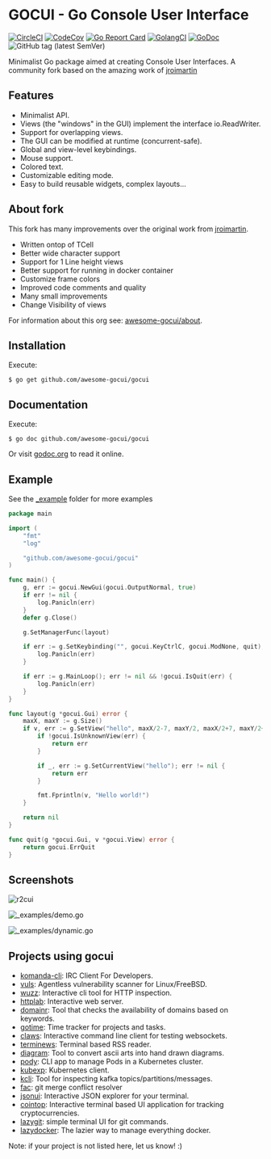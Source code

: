 # GOCUI - Go Console User Interface
[![CircleCI](https://circleci.com/gh/awesome-gocui/gocui/tree/master.svg?style=svg)](https://circleci.com/gh/awesome-gocui/gocui/tree/master)
[![CodeCov](https://codecov.io/gh/awesome-gocui/gocui/branch/master/graph/badge.svg)](https://codecov.io/gh/awesome-gocui/gocui)
[![Go Report Card](https://goreportcard.com/badge/github.com/awesome-gocui/gocui)](https://goreportcard.com/report/github.com/awesome-gocui/gocui)
[![GolangCI](https://golangci.com/badges/github.com/awesome-gocui/gocui.svg)](https://golangci.com/badges/github.com/awesome-gocui/gocui.svg)
[![GoDoc](https://godoc.org/github.com/awesome-gocui/gocui?status.svg)](https://godoc.org/github.com/awesome-gocui/gocui)
![GitHub tag (latest SemVer)](https://img.shields.io/github/tag/awesome-gocui/gocui.svg)

Minimalist Go package aimed at creating Console User Interfaces.
A community fork based on the amazing work of [jroimartin](https://github.com/jroimartin/gocui)

## Features

* Minimalist API.
* Views (the "windows" in the GUI) implement the interface io.ReadWriter.
* Support for overlapping views.
* The GUI can be modified at runtime (concurrent-safe).
* Global and view-level keybindings.
* Mouse support.
* Colored text.
* Customizable editing mode.
* Easy to build reusable widgets, complex layouts...

## About fork

This fork has many improvements over the original work from [jroimartin](https://github.com/jroimartin/gocui).

* Written ontop of TCell
* Better wide character support
* Support for 1 Line height views
* Better support for running in docker container
* Customize frame colors
* Improved code comments and quality
* Many small improvements
* Change Visibility of views

For information about this org see: [awesome-gocui/about](https://github.com/awesome-gocui/about).

## Installation

Execute:

```
$ go get github.com/awesome-gocui/gocui
```

## Documentation

Execute:

```
$ go doc github.com/awesome-gocui/gocui
```

Or visit [godoc.org](https://godoc.org/github.com/awesome-gocui/gocui) to read it
online.

## Example
See the [_example](./_example/) folder for more examples

```go
package main

import (
	"fmt"
	"log"

	"github.com/awesome-gocui/gocui"
)

func main() {
	g, err := gocui.NewGui(gocui.OutputNormal, true)
	if err != nil {
		log.Panicln(err)
	}
	defer g.Close()

	g.SetManagerFunc(layout)

	if err := g.SetKeybinding("", gocui.KeyCtrlC, gocui.ModNone, quit); err != nil {
		log.Panicln(err)
	}

	if err := g.MainLoop(); err != nil && !gocui.IsQuit(err) {
		log.Panicln(err)
	}
}

func layout(g *gocui.Gui) error {
	maxX, maxY := g.Size()
	if v, err := g.SetView("hello", maxX/2-7, maxY/2, maxX/2+7, maxY/2+2, 0); err != nil {
		if !gocui.IsUnknownView(err) {
			return err
		}

		if _, err := g.SetCurrentView("hello"); err != nil {
			return err
		}

		fmt.Fprintln(v, "Hello world!")
	}

	return nil
}

func quit(g *gocui.Gui, v *gocui.View) error {
	return gocui.ErrQuit
}
```

## Screenshots

![r2cui](https://cloud.githubusercontent.com/assets/1223476/19418932/63645052-93ce-11e6-867c-da5e97e37237.png)

![_examples/demo.go](https://cloud.githubusercontent.com/assets/1223476/5992750/720b84f0-aa36-11e4-88ec-296fa3247b52.png)

![_examples/dynamic.go](https://cloud.githubusercontent.com/assets/1223476/5992751/76ad5cc2-aa36-11e4-8204-6a90269db827.png)

## Projects using gocui

* [komanda-cli](https://github.com/mephux/komanda-cli): IRC Client For Developers.
* [vuls](https://github.com/future-architect/vuls): Agentless vulnerability scanner for Linux/FreeBSD.
* [wuzz](https://github.com/asciimoo/wuzz): Interactive cli tool for HTTP inspection.
* [httplab](https://github.com/gchaincl/httplab): Interactive web server.
* [domainr](https://github.com/MichaelThessel/domainr): Tool that checks the availability of domains based on keywords.
* [gotime](https://github.com/nanohard/gotime): Time tracker for projects and tasks.
* [claws](https://github.com/thehowl/claws): Interactive command line client for testing websockets.
* [terminews](http://github.com/antavelos/terminews): Terminal based RSS reader.
* [diagram](https://github.com/esimov/diagram): Tool to convert ascii arts into hand drawn diagrams.
* [pody](https://github.com/JulienBreux/pody): CLI app to manage Pods in a Kubernetes cluster.
* [kubexp](https://github.com/alitari/kubexp): Kubernetes client.
* [kcli](https://github.com/cswank/kcli): Tool for inspecting kafka topics/partitions/messages.
* [fac](https://github.com/mkchoi212/fac): git merge conflict resolver
* [jsonui](https://github.com/gulyasm/jsonui): Interactive JSON explorer for your terminal.
* [cointop](https://github.com/miguelmota/cointop): Interactive terminal based UI application for tracking cryptocurrencies.
* [lazygit](https://github.com/lobes/lazytask): simple terminal UI for git commands.
* [lazydocker](https://github.com/jesseduffield/lazydocker): The lazier way to manage everything docker.

Note: if your project is not listed here, let us know! :)
